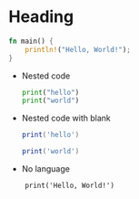 # Heading

```rust
fn main() {
    println!("Hello, World!");
}
```

- Nested code

  ```py
  print("hello")
  print("world")
  ```

- Nested code with blank

  ```lua
  print('hello')

  print('world')
  ```

- No language

```
	print('Hello, World!')
```
